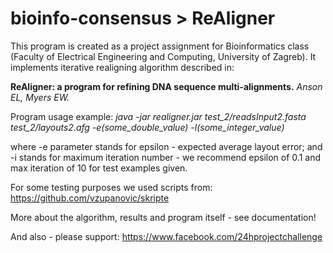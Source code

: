bioinfo-consensus > ReAligner
=============================

This program is created as a project assignment for Bioinformatics class (Faculty of Electrical Engineering and Computing, University of Zagreb).
It implements iterative realigning algorithm described in:

**ReAligner: a program for refining DNA sequence multi-alignments.**
*Anson EL, Myers EW.*

Program usage example:
*java -jar realigner.jar test_2/readsInput2.fasta test_2/layouts2.afg -e(some_double_value) -l(some_integer_value)*

where -e parameter stands for epsilon - expected average layout error; and -i stands for maximum iteration number - we recommend epsilon of 0.1 and max iteration of 10 for test examples given.

For some testing purposes we used scripts from: https://github.com/vzupanovic/skripte

More about the algorithm, results and program itself - see documentation!

And also - please support:
https://www.facebook.com/24hprojectchallenge




